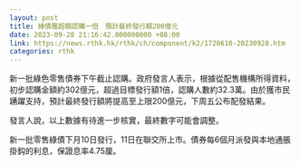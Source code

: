 ```yaml
---
layout: post
title: 綠債獲超額認購一倍　預計最終發行額200億元
date: 2023-09-28 21:16:42.000000000 +08:00
link: https://news.rthk.hk/rthk/ch/component/k2/1720610-20230928.htm
categories: rthk
---
```


新一批綠色零售債券下午截止認購。政府發言人表示，根據從配售機構所得資料，初步認購金額約302億元，超過目標發行額1倍，認購人數約32.3萬。由於獲市民踴躍支持，預計最終發行額將提高至上限200億元，下周五公布配發結果。

發言人說，以上數據有待進一步核實，最終數字可能會調整。

新一批零售綠債下月10日發行，11日在聯交所上市。債券每6個月派發與本地通脹掛鈎的利息，保證息率4.75厘。
